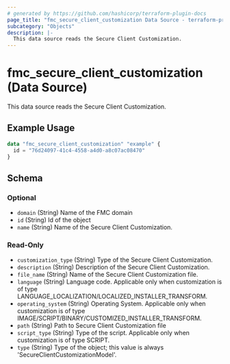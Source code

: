 ```yaml
---
# generated by https://github.com/hashicorp/terraform-plugin-docs
page_title: "fmc_secure_client_customization Data Source - terraform-provider-fmc"
subcategory: "Objects"
description: |-
  This data source reads the Secure Client Customization.
---
```


# fmc_secure_client_customization (Data Source)

This data source reads the Secure Client Customization.

## Example Usage

```terraform
data "fmc_secure_client_customization" "example" {
  id = "76d24097-41c4-4558-a4d0-a8c07ac08470"
}
```

<!-- schema generated by tfplugindocs -->
## Schema

### Optional

- `domain` (String) Name of the FMC domain
- `id` (String) Id of the object
- `name` (String) Name of the Secure Client Customization.

### Read-Only

- `customization_type` (String) Type of the Secure Client Customization.
- `description` (String) Description of the Secure Client Customization.
- `file_name` (String) Name of the Secure Client Customization file.
- `language` (String) Language code. Applicable only when customization is of type LANGUAGE_LOCALIZATION/LOCALIZED_INSTALLER_TRANSFORM.
- `operating_system` (String) Operating System. Applicable only when customization is of type IMAGE/SCRIPT/BINARY/CUSTOMIZED_INSTALLER_TRANSFORM.
- `path` (String) Path to Secure Client Customization file
- `script_type` (String) Type of the script. Applicable only when customization is of type SCRIPT.
- `type` (String) Type of the object; this value is always 'SecureClientCustomizationModel'.

